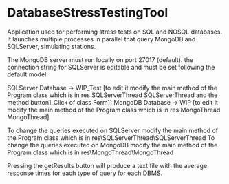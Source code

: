 # DatabaseStressTestingTool 

Application used for performing stress tests on SQL and NOSQL databases.
It launches multiple processes in parallel that query MongoDB and SQLServer, simulating stations.

The MongoDB server must run locally on port 27017 (default).
the connection string for SQLServer is editable and must be set following the default model.

SQLServer Database -> WIP_Test [to edit it modify the main method of the Program class which is in res SQLServerThread SQLServerThread and the method button1_Click of class Form1]
MongoDB Database -> WIP [to edit it modify the main method of the Program class which is in res MongoThread MongoThread]

To change the queries executed on SQLServer modify the main method of the Program class which is in res\SQLServerThread\SQLServerThread
To change the queries executed on MongoDB modify the main method of the Program class which is in res\MongoThread\MongoThread

Pressing the getResults button will produce a text file with the average response times for each type of query for each DBMS.
